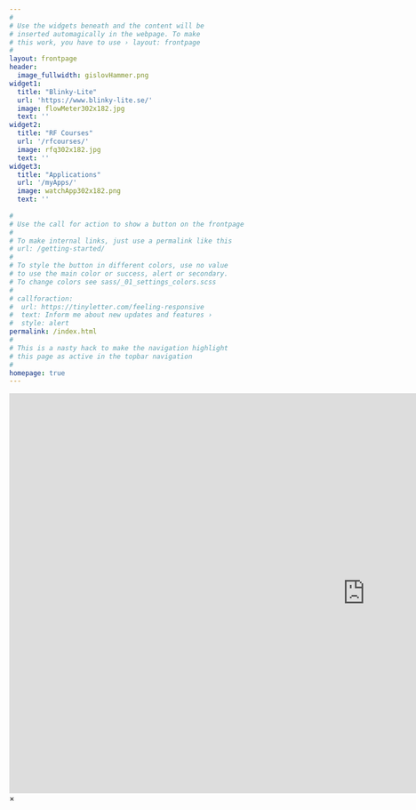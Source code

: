 ```yaml
---
#
# Use the widgets beneath and the content will be
# inserted automagically in the webpage. To make
# this work, you have to use › layout: frontpage
#
layout: frontpage
header:
  image_fullwidth: gislovHammer.png
widget1:
  title: "Blinky-Lite"
  url: 'https://www.blinky-lite.se/'
  image: flowMeter302x182.jpg
  text: ''
widget2:
  title: "RF Courses"
  url: '/rfcourses/'
  image: rfq302x182.jpg
  text: ''
widget3:
  title: "Applications"
  url: '/myApps/'
  image: watchApp302x182.png
  text: ''
  
#
# Use the call for action to show a button on the frontpage
#
# To make internal links, just use a permalink like this
# url: /getting-started/
#
# To style the button in different colors, use no value
# to use the main color or success, alert or secondary.
# To change colors see sass/_01_settings_colors.scss
#
# callforaction:
#  url: https://tinyletter.com/feeling-responsive
#  text: Inform me about new updates and features ›
#  style: alert
permalink: /index.html
#
# This is a nasty hack to make the navigation highlight
# this page as active in the topbar navigation
#
homepage: true
---
```


<div id="videoModal" class="reveal-modal large" data-reveal="">
  <div class="flex-video widescreen vimeo" style="display: block;">
    <iframe width="1280" height="720" src="https://www.youtube.com/embed/edGANlcLQb0" frameborder="0" allowfullscreen></iframe>
  </div>
  <a class="close-reveal-modal">&#215;</a>
</div>
